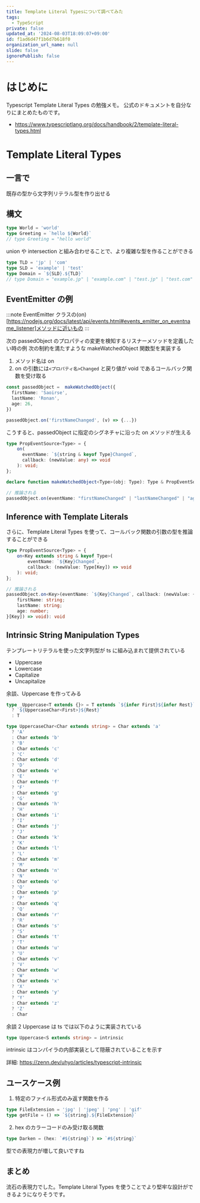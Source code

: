 ```yaml
---
title: Template Literal Typesについて調べてみた
tags:
  - TypeScript
private: false
updated_at: '2024-08-03T18:09:07+09:00'
id: f1ad6d47f1b6d7b618f0
organization_url_name: null
slide: false
ignorePublish: false
---
```


# はじめに

Typescript Template Literal Types の勉強メモ。
公式のドキュメントを自分なりにまとめたものです。

- https://www.typescriptlang.org/docs/handbook/2/template-literal-types.html

# Template Literal Types

## 一言で

既存の型から文字列リテラル型を作り出せる

## 構文

```ts
type World = 'world'
type Greeting = `hello ${World}`
// type Greeting = "hello world"
```

union や intersection と組み合わせることで、より複雑な型を作ることができる

```ts
type TLD = 'jp' | 'com'
type SLD = 'example' | 'test'
type Domain = `${SLD}.${TLD}`
// type Domain = "example.jp" | "example.com" | "test.jp" | "test.com"
```

## EventEmitter の例

:::note
EventEmitter クラスの(on)[https://nodejs.org/docs/latest/api/events.html#events_emitter_on_eventname_listener]メソッドに近いもの
:::

次の passedObject のプロパティの変更を検知するリスナーメソッドを定義したい時の例
次の制約を満たすような makeWatchedObject 関数型を実装する

1. メソッド名は on
2. on の引数には`<プロパティ名>Changed` と戻り値が void であるコールバック関数を受け取る

```ts
const passedObject =  makeWatchedObject({
  firstName: 'Saoirse',
  lastName: 'Ronan',
  age: 26,
})

passedObject.on('firstNameChanged', (v) => {...})
```

こうすると、passedObject に指定のシグネチャに沿った on メソッドが生える

```ts
type PropEventSource<Type> = {
    on(
      eventName: `${string & keyof Type}Changed`,
      callback: (newValue: any) => void
    ): void;
};

declare function makeWatchedObject<Type>(obj: Type): Type & PropEventSource<Type>;

// 推論される
passedObject.on(eventName: "firstNameChanged" | "lastNameChanged" | "ageChanged", callback: (newValue: any) => void): void
```

## Inference with Template Literals

さらに、Template Literal Types を使って、コールバック関数の引数の型を推論することができる

```ts
type PropEventSource<Type> = {
    on<Key extends string & keyof Type>(
        eventName: `${Key}Changed`,
        callback: (newValue: Type[Key]) => void
    ): void;
};

// 推論される
passedObject.on<Key>(eventName: `${Key}Changed`, callback: (newValue: {
    firstName: string;
    lastName: string;
    age: number;
}[Key]) => void): void
```

## Intrinsic String Manipulation Types

テンプレートリテラルを使った文字列型が ts に組み込まれて提供されている

- Uppercase
- Lowercase
- Capitalize
- Uncapitalize

余談、Uppercase を作ってみる

```ts
type _Uppercase<T extends {}> = T extends `${infer First}${infer Rest}`
  ? `${UppercaseChar<First>}${Rest}`
  : T

type UppercaseChar<Char extends string> = Char extends 'a'
  ? 'A'
  : Char extends 'b'
  ? 'B'
  : Char extends 'c'
  ? 'C'
  : Char extends 'd'
  ? 'D'
  : Char extends 'e'
  ? 'E'
  : Char extends 'f'
  ? 'F'
  : Char extends 'g'
  ? 'G'
  : Char extends 'h'
  ? 'H'
  : Char extends 'i'
  ? 'I'
  : Char extends 'j'
  ? 'J'
  : Char extends 'k'
  ? 'K'
  : Char extends 'l'
  ? 'L'
  : Char extends 'm'
  ? 'M'
  : Char extends 'n'
  ? 'N'
  : Char extends 'o'
  ? 'O'
  : Char extends 'p'
  ? 'P'
  : Char extends 'q'
  ? 'Q'
  : Char extends 'r'
  ? 'R'
  : Char extends 's'
  ? 'S'
  : Char extends 't'
  ? 'T'
  : Char extends 'u'
  ? 'U'
  : Char extends 'v'
  ? 'V'
  : Char extends 'w'
  ? 'W'
  : Char extends 'x'
  ? 'X'
  : Char extends 'y'
  ? 'Y'
  : Char extends 'z'
  ? 'Z'
  : Char
```

余談 2
Uppercase は ts では以下のように実装されている

```ts
type Uppercase<S extends string> = intrinsic
```

intrinsic はコンパイラの内部実装として隠蔽されていることを示す

詳細: https://zenn.dev/uhyo/articles/typescript-intrinsic

## ユースケース例

1. 特定のファイル形式のみ返す関数を作る

```ts
type FileExtension = 'jpg' | 'jpeg' | 'png' | 'gif'
type getFile = () => `${string}.${FileExtension}`
```

2. hex のカラーコードのみ受け取る関数

```ts
type Darken = (hex: `#${string}`) => `#${string}`
```

型での表現力が増して良いですね

## まとめ

流石の表現力でした。Template Literal Types を使うことでより堅牢な設計ができるようになりそうです。
